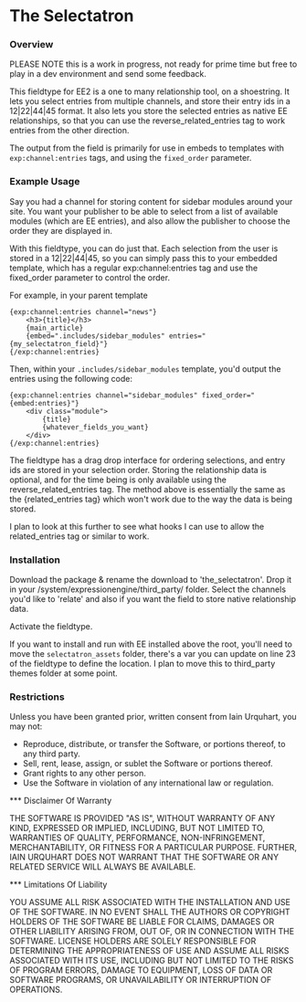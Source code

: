 # The Selectatron

### Overview

PLEASE NOTE this is a work in progress, not ready for prime time but free to play in a dev environment and send some feedback.

This fieldtype for EE2 is a one to many relationship tool, on a shoestring. It lets you select entries from multiple channels, and store their entry ids in a 12|22|44|45 format. It also lets you store the selected entries as native EE relationships, so that you can use the reverse_related_entries tag to work entries from the other direction.

The output from the field is primarily for use in embeds to templates with `exp:channel:entries` tags, and using the `fixed_order` parameter.

### Example Usage

Say you had a channel for storing content for sidebar modules around your site. You want your publisher to be able to select from a list of available modules (which are EE entries), and also allow the publisher to choose the order they are displayed in.

With this fieldtype, you can do just that. Each selection from the user is stored in a 12|22|44|45, so you can simply pass this to your embedded template, which has a regular exp:channel:entries tag and use the fixed_order parameter to control the order.

For example, in your parent template

	{exp:channel:entries channel="news"}
		<h3>{title}</h3>
		{main_article}
		{embed=".includes/sidebar_modules" entries="{my_selectatron_field}"}
	{/exp:channel:entries}

Then, within your `.includes/sidebar_modules` template, you'd output the entries using the following code:

	{exp:channel:entries channel="sidebar_modules" fixed_order="{embed:entries}"}
		<div class="module">
			{title}
			{whatever_fields_you_want}
		</div>
	{/exp:channel:entries}

The fieldtype has a drag drop interface for ordering selections, and entry ids are stored in your selection order. Storing the relationship data is optional, and for the time being is only available using the reverse_related_entries tag. The method above is essentially the same as the {related_entries tag} which won't work due to the way the data is being stored.

I plan to look at this further to see what hooks I can use to allow the related_entries tag or similar to work.

### Installation

Download the package & rename the download to 'the_selectatron'. 
Drop it in your /system/expressionengine/third_party/ folder.
Select the channels you'd like to 'relate' and also if you want the field to store native relationship data.

Activate the fieldtype.

If you want to install and run with EE installed above the root, you'll need to move the `selectatron_assets` folder, there's a var you can update on line 23 of the fieldtype to define the location. I plan to move this to third_party themes folder at some point.

### Restrictions

Unless you have been granted prior, written consent from Iain Urquhart, you may not:

 * Reproduce, distribute, or transfer the Software, or portions thereof, to any third party.
 * Sell, rent, lease, assign, or sublet the Software or portions thereof.
 * Grant rights to any other person.
 * Use the Software in violation of any international law or regulation.

*** Disclaimer Of Warranty

THE SOFTWARE IS PROVIDED "AS IS", WITHOUT WARRANTY OF ANY KIND, EXPRESSED OR IMPLIED, INCLUDING, BUT NOT LIMITED TO, WARRANTIES OF QUALITY, PERFORMANCE, NON-INFRINGEMENT, MERCHANTABILITY, OR FITNESS FOR A PARTICULAR PURPOSE. FURTHER, IAIN URQUHART DOES NOT WARRANT THAT THE SOFTWARE OR ANY RELATED SERVICE WILL ALWAYS BE AVAILABLE.

*** Limitations Of Liability

YOU ASSUME ALL RISK ASSOCIATED WITH THE INSTALLATION AND USE OF THE SOFTWARE. IN NO EVENT SHALL THE AUTHORS OR COPYRIGHT HOLDERS OF THE SOFTWARE BE LIABLE FOR CLAIMS, DAMAGES OR OTHER LIABILITY ARISING FROM, OUT OF, OR IN CONNECTION WITH THE SOFTWARE. LICENSE HOLDERS ARE SOLELY RESPONSIBLE FOR DETERMINING THE APPROPRIATENESS OF USE AND ASSUME ALL RISKS ASSOCIATED WITH ITS USE, INCLUDING BUT NOT LIMITED TO THE RISKS OF PROGRAM ERRORS, DAMAGE TO EQUIPMENT, LOSS OF DATA OR SOFTWARE PROGRAMS, OR UNAVAILABILITY OR INTERRUPTION OF OPERATIONS.